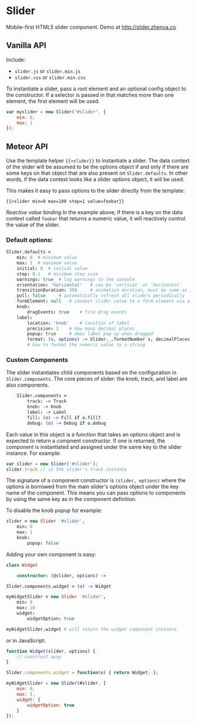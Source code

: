# Slider
Mobile-first HTML5 slider component. Demo at http://slider.zhenya.co

## Vanilla API
Include:
- `slider.js` or `slider.min.js`
- `slider.css` or `slider.min.css`

To instantiate a slider, pass a root element and an optional config object to the constructor. If a selector is passed in that matches more than one element, the first element will be used.
``` js
var myslider = new Slider("#slider", {
	min: 0,
	max: 1
});
```

## Meteor API
Use the template helper `{{>slider}}` to instantiate a slider. The data context of the slider will be assumed to be the options object if and only if there are some keys on that object that are also present on `Slider.defaults`. In other words, if the data context looks like a slider options object, it will be used. 

This makes it easy to pass options to the slider directly from the template:
```
{{>slider min=0 max=100 step=1 value=foobar}}
```

*Reactive value binding*
In the example above, if there is a key on the data context called `foobar` that returns a numeric value, it will reactively control the value of the slider.

### Default options:
``` coffee
Slider.defaults = 
	min: 0	# minimum value
	max: 1 	# maximum value
	initial: 0 	# initial value
	step: 0.1 	# minimum step size
	warnings: true	# log warnings to the console
	orientation: 'horizontal'	# can be 'vertical' or 'horizontal'
	transitionDuration: 350		# animation duration, must be same as in CSS
	poll: false		# automatically refresh all sliders periodically
	formElement: null	# connect slider value to a form element via a selector
	knob:
		dragEvents: true	# fire drag events
	label:
		location: 'knob'	# location of label
		precision: 1 	# how many decimal places
		popup: true		# does label pop up when dragged
		format: (v, options) -> Slider._.formatNumber v, decimalPlaces: options.precision
		# how to format the numeric value to a string
```

### Custom Components
The slider instantiates child components based on the configuration in `Slider.components`. The core pieces of slider: the knob, track, and label are also components.
``` coffee
	Slider.components =
		track: -> Track
		knob: -> Knob
		label: -> Label
		fill: (o) -> Fill if o.fill?
		debug: (o) -> Debug if o.debug
```

Each value in this object is a function that takes an options object and is expected to return a compnent constructor. If one is returned, the component is instantiated and assigned under the same key to the slider instance. For example:
``` js
var slider = new Slider('#slider');
slider.track // is the slider's track instance
```
The signature of a component constructor is `(slider, options)` where the options is borrowed from the main slider's options object under the key name of the component. This means you can pass options to components by using the same key as in the component definition.

To disable the knob popup for example:
``` coffee
slider = new Slider '#slider',
	min: 0
	max: 1
	knob:
		popup: false
```

Adding your own component is easy:
``` coffee
class Widget

	constructor: (@slider, options) ->

Slider.components.widget = (o) -> Widget

myWidgetSlider = new Slider '#slider',
	min: 0
	max: 10
	widget:
		widgetOption: true

myWidgetSlider.widget # will return the widget component instance
```
or in JavaScript:
``` js
function Widget(slider, options) {
	// construct away	
}

Slider.components.widget = function(o) { return Widget; };

myWidgetSlider = new Slider(#slider, {
	min: 0,
	max: 1,
	widget: {
		widgetOption: true
	}
});
```
